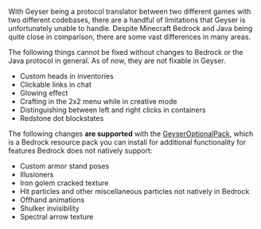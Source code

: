 With Geyser being a protocol translator between two different games with two different codebases, there are a handful of limitations that Geyser is unfortunately unable to handle. Despite Minecraft Bedrock and Java being quite close in comparison, there are some vast differences in many areas.

The following things cannot be fixed without changes to Bedrock or the Java protocol in general. As of now, they are not fixable in Geyser.

- Custom heads in inventories
- Clickable links in chat
- Glowing effect
- Crafting in the 2x2 menu while in creative mode
- Distinguishing between left and right clicks in containers
- Redstone dot blockstates

The following changes **are supported** with the [GeyserOptionalPack](https://github.com/GeyserMC/Geyser/wiki/GeyserOptionalPack), which is a Bedrock resource pack you can install for additional functionality for features Bedrock does not natively support:
- Custom armor stand poses
- Illusioners
- Iron golem cracked texture
- Hit particles and other miscellaneous particles not natively in Bedrock
- Offhand animations
- Shulker invisibility
- Spectral arrow texture